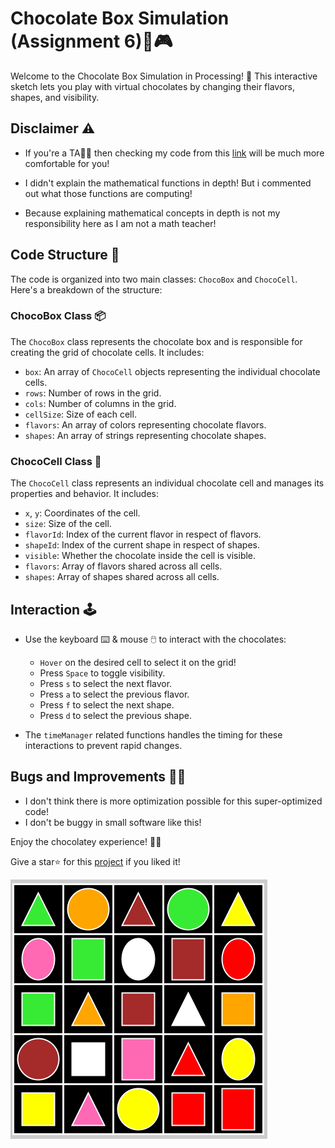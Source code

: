 # Chocolate Box Simulation (Assignment 6)🍫🎮

Welcome to the Chocolate Box Simulation in Processing! 🍫 This interactive sketch lets you play with virtual chocolates by changing their flavors, shapes, and visibility.

## Disclaimer ⚠️

- If you're a TA👨‍🏫 then checking my code from this [link](https://github.com/ToxicalNoob3062/rahat_choco) will be much more comfortable for you!

- I didn't explain the mathematical functions in depth! But i commented out what those functions are computing!

- Because explaining mathematical concepts in depth is not my responsibility here as I am not a math teacher!

## Code Structure 🧱

The code is organized into two main classes: `ChocoBox` and `ChocoCell`. Here's a breakdown of the structure:

### ChocoBox Class 📦

The `ChocoBox` class represents the chocolate box and is responsible for creating the grid of chocolate cells. It includes:

- `box`: An array of `ChocoCell` objects representing the individual chocolate cells.
- `rows`: Number of rows in the grid.
- `cols`: Number of columns in the grid.
- `cellSize`: Size of each cell.
- `flavors`: An array of colors representing chocolate flavors.
- `shapes`: An array of strings representing chocolate shapes.

### ChocoCell Class 🍬

The `ChocoCell` class represents an individual chocolate cell and manages its properties and behavior. It includes:

- `x`, `y`: Coordinates of the cell.
- `size`: Size of the cell.
- `flavorId`: Index of the current flavor in respect of flavors.
- `shapeId`: Index of the current shape in respect of shapes.
- `visible`: Whether the chocolate inside the cell is visible.
- `flavors`: Array of flavors shared across all cells.
- `shapes`: Array of shapes shared across all cells.

## Interaction 🕹️

- Use the keyboard ⌨️ & mouse 🖱️ to interact with the chocolates:

  - `Hover` on the desired cell to select it on the grid!
  - Press `Space` to toggle visibility.
  - Press `s` to select the next flavor.
  - Press `a` to select the previous flavor.
  - Press `f` to select the next shape.
  - Press `d` to select the previous shape.

- The `timeManager` related functions handles the timing for these interactions to prevent rapid changes.

## Bugs and Improvements 🐛🔧

- I don't think there is more optimization possible for this super-optimized code!
- I don't be buggy in small software like this!

Enjoy the chocolatey experience! 🍬🎉

Give a star⭐️ for this [project](https://github.com/ToxicalNoob3062/rahat_choco) if you liked it!

![Pattern Image](pattern.png)
